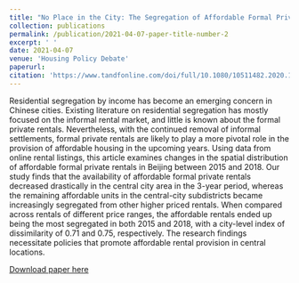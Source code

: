 ```yaml
---
title: "No Place in the City: The Segregation of Affordable Formal Private Rentals in Beijing"
collection: publications
permalink: /publication/2021-04-07-paper-title-number-2
excerpt: ' '
date: 2021-04-07
venue: 'Housing Policy Debate'
paperurl: 
citation: 'https://www.tandfonline.com/doi/full/10.1080/10511482.2020.1858925'
---
```

Residential segregation by income has become an emerging concern in Chinese cities. Existing literature on residential segregation has mostly focused on the informal rental market, and little is known about the formal private rentals. Nevertheless, with the continued removal of informal settlements, formal private rentals are likely to play a more pivotal role in the provision of affordable housing in the upcoming years. Using data from online rental listings, this article examines changes in the spatial distribution of affordable formal private rentals in Beijing between 2015 and 2018. Our study finds that the availability of affordable formal private rentals decreased drastically in the central city area in the 3-year period, whereas the remaining affordable units in the central-city subdistricts became increasingly segregated from other higher priced rentals. When compared across rentals of different price ranges, the affordable rentals ended up being the most segregated in both 2015 and 2018, with a city-level index of dissimilarity of 0.71 and 0.75, respectively. The research findings necessitate policies that promote affordable rental provision in central locations.

[Download paper here](https://yiw0104.github.io/files/No_Place_in_the_City.pdf)